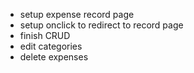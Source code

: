 - setup expense record page
- setup onclick to redirect to record page
- finish CRUD
- edit categories
- delete expenses
